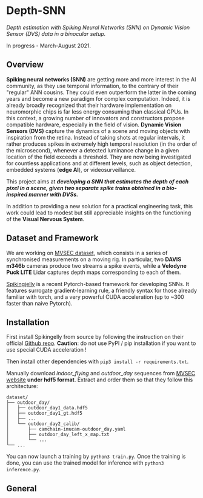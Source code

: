 # Depth-SNN
*Depth estimation with Spiking Neural Networks (SNN) on Dynamic Vision Sensor (DVS) data in a binocular setup.*

In progress - March-August 2021.


## Overview

**Spiking neural networks (SNN)** are getting more and more interest in the AI community, as they use temporal information, to the
contrary of their "regular" ANN cousins. They could even outperform the latter in the coming years and become a new paradigm for complex computation.
Indeed, it is already broadly recognized that their hardware implementation on neuromorphic chips is far less energy consuming
than classical GPUs. In this context, a growing number of innovators and constructors propose compatible hardware, especially
in the field of vision. **Dynamic Vision Sensors (DVS)** capture the dynamics of a scene and moving objects with inspiration from 
the retina. Instead of taking shots at regular intervals, it rather produces spikes in extremely high temporal resolution
(in the order of the microsecond), whenever a detected luminance change in a given location of the field exceeds a threshold.
They are now being investigated for countless applications and at different levels, such as object detection, embedded systems
(**edge AI**), or videosurveillance.

This project aims at ***developing a SNN that estimates the depth of each pixel in a scene, given
two separate spike trains obtained in a bio-inspired manner with DVSs.***

In addition to providing a new solution for a practical engineering task, this work could lead to modest but still appreciable 
insights on the functioning of the **Visual Nervous System**.


## Dataset and Framework

We are working on [MVSEC dataset](https://daniilidis-group.github.io/mvsec/), which consists in a series of synchronised
measurements on a moving rig. In particular, two **DAVIS m346b** cameras produce two streams a spike events, while a 
**Velodyne Puck LITE** Lidar captures depth maps corresponding to each of them.

[Spikingjelly](https://github.com/fangwei123456/spikingjelly) is a recent Pytorch-based framework for developing SNNs. 
It features surrogate gradient-learning rule, a friendly syntax for those already familiar with torch, and a very 
powerful CUDA acceleration (up to ~300 faster than naive Pytorch).


## Installation

First install Spikingelly from source by following the instruction on their official [Github repo](https://github.com/fangwei123456/spikingjelly).
**Caution**: do not use PyPI / pip installation if you want to use special CUDA acceleration !

Then install other dependencies with ```pip3 install -r requirements.txt```.

Manually download *indoor_flying* and *outdoor_day* sequences from [MVSEC website](https://daniilidis-group.github.io/mvsec/) 
**under hdf5 format**. Extract and order them so that they follow this architecture:

```
dataset/
├── outdoor_day/
│   ├── outdoor_day1_data.hdf5
│   ├── outdoor_day1_gt.hdf5
│   ├── ...
│   └── outdoor_day2_calib/
│       ├── camchain-imucam-outdoor_day.yaml
│       ├── outdoor_day_left_x_map.txt
│       └── ...
└── ...
```

You can now launch a training by ```python3 train.py```. Once the training is done, you can use the trained model for inference
with ```python3 inference.py```.


## General

